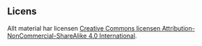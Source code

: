 Licens
-------------------------------------------

Allt material har licensen [Creative Commons licensen Attribution-NonCommercial-ShareAlike 4.0 International](https://creativecommons.org/licenses/by-nc-sa/4.0/).